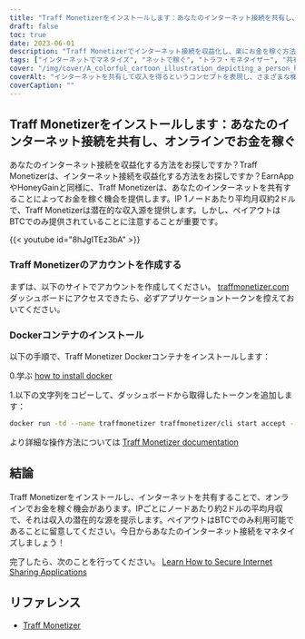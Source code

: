 ```yaml
---
title: "Traff Monetizerをインストールします：あなたのインターネット接続を共有し、オンラインでお金を稼ぐ"
draft: false
toc: true
date: 2023-06-01
description: "Traff Monetizerでインターネット接続を収益化し、楽にお金を稼ぐ方法を発見し、あなたのインターネットを共有することで潜在的な収入源を提供します。"
tags: ["インターネットでマネタイズ", "ネットで稼ぐ", "トラフ・モネタイザー", "共有インターネット接続", "パッシブインカム", "BTCペイアウト", "在宅で稼ぐ", "インターネット共有", "ネットで稼ぐチャンス", "Traff Monetizerで稼ぐ", "マネタイズプラットフォーム", "ネットで稼ぐ", "おこづかいをもらう", "インターネットマネタイゼーション", "ビットコインを稼ぐ", "シェアユース・インターネット", "インターネット収入源", "Dockerコンテナで稼ぐ", "オンライン・アーニング・ポテンシャル", "インターネット共有ネットワーク", "IPごとにノードで稼ぐ", "インターネット収入", "BTCの獲得", "インターネット収入", "相乗効果で稼ぐ", "Traff Monetizerチュートリアル", "インターネットマネタイズガイド", "インターネット接続で稼ぐ", "Traff Monetizerのアカウント作成", "Traff MonetizerのDockerインストール"]
cover: "/img/cover/A_colorful_cartoon_illustration_depicting_a_person_holding.png"
coverAlt: "インターネットを共有して収入を得るというコンセプトを表現し、さまざまな機器をつなぐネットワーク線が描かれた地球儀を持つ人物を描いたカラフルな漫画のイラストです。"
coverCaption: ""
---
```


## Traff Monetizerをインストールします：あなたのインターネット接続を共有し、オンラインでお金を稼ぐ

あなたのインターネット接続を収益化する方法をお探しですか？Traff Monetizerは、インターネット接続を収益化する方法をお探しですか？EarnAppやHoneyGainと同様に、Traff Monetizerは、あなたのインターネットを共有することによってお金を稼ぐ機会を提供します。IP 1ノードあたり平均月収約2ドルで、Traff Monetizerは潜在的な収入源を提供します。しかし、ペイアウトはBTCでのみ提供されていることに注意することが重要です。

{{< youtube id="8hJgITEz3bA" >}}

### Traff Monetizerのアカウントを作成する
まずは、以下のサイトでアカウントを作成してください。 [traffmonetizer.com](https://traffmonetizer.com/?aff=1389828&utm_source=traffmonetizerdockerguide)ダッシュボードにアクセスできたら、必ずアプリケーショントークンを控えておいてください。

### Dockerコンテナのインストール
以下の手順で、Traff Monetizer Dockerコンテナをインストールします：

0.学ぶ [how to install docker](https://simeononsecurity.ch/other/creating-profitable-low-powered-crypto-miners/#installing-docker)

1.以下の文字列をコピーして、ダッシュボードから取得したトークンを追加します：
```bash
docker run -td --name traffmonetizer traffmonetizer/cli start accept --token YOUR_TOKEN
```

より詳細な操作方法については [Traff Monetizer documentation](https://traffmonetizer.com/?aff=1389828&utm_source=traffmonetizerdockerguide)


## 結論

Traff Monetizerをインストールし、インターネットを共有することで、オンラインでお金を稼ぐ機会があります。IPごとにノードあたり約2ドルの平均月収で、それは収入の潜在的な源を提示します。ペイアウトはBTCでのみ利用可能であることに留意してください。今日からあなたのインターネット接続をマネタイズしましょう！

完了したら、次のことを行ってください。 [Learn How to Secure Internet Sharing Applications](https://simeononsecurity.ch/other/how-to-secure-internet-sharing-applications/)

## リファレンス

- [Traff Monetizer](https://traffmonetizer.com/?aff=1389828&utm_source=traffmonetizerdockerguide)


